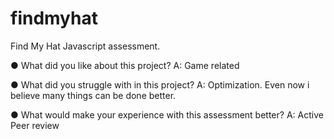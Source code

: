 # findmyhat
Find My Hat Javascript assessment.

● What did you like about this project?
A: Game related

● What did you struggle with in this project?
A: Optimization. Even now i believe many things can be done better.

● What would make your experience with this assessment better?
A: Active Peer review
